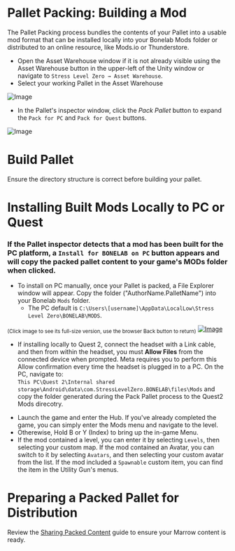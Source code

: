 # Pallet Packing: Building a Mod

The Pallet Packing process bundles the contents of your Pallet into a usable mod format that can be installed locally into your Bonelab Mods folder or distributed to an online resource, like Mods.io or Thunderstore.

- Open the Asset Warehouse window if it is not already visible using the Asset Warehouse button in the upper-left of the Unity window or navigate to `Stress Level Zero → Asset Warehouse`.
- Select your working Pallet in the Asset Warehouse

![Image](Images/BuildPallet/AssetWarehouse.png)

-  In the Pallet's inspector window, click the <i>Pack Pallet</i> button to expand the `Pack for PC` and `Pack for Quest` buttons.  

![Image](Images/BuildPallet/pack_pallet_inspector.png)

# Build Pallet

Ensure the directory structure is correct before building your pallet.

# Installing Built Mods Locally to PC or Quest

### If the Pallet inspector detects that a mod has been built for the PC platform, a `Install for BONELAB on PC` button appears and will copy the packed pallet content to your game's MODs folder when clicked.

- To install on PC manually, once your Pallet is packed, a File Explorer window will appear.  Copy the folder ("AuthorName.PalletName") into your Bonelab `Mods` folder.  
   * The PC default is `C:\Users\[username]\AppData\LocalLow\Stress Level Zero\BONELAB\MODS`.  

<sub>(Click image to see its full-size version, use the browser Back button to return)</sub>
[![Image](./Images/BuildPallet/mod_filecopy.png)](./Images/BuildPallet/mod_filecopy.png)

   * If installing locally to Quest 2, connect the headset with a Link cable, and then from within the headset, you must **Allow Files** from the connected device when prompted.  Meta requires you to perform this Allow confirmation every time the headset is plugged in to a PC.  On the PC, navigate to:  
   `This PC\Quest 2\Internal shared storage\Android\data\com.StressLevelZero.BONELAB\files\Mods` 
   and copy the folder generated during the Pack Pallet process to the Quest2 Mods direcotry.


- Launch the game and enter the Hub.  If you've already completed the game, you can simply enter the Mods menu and navigate to the level.
- Otherewise, Hold B or Y (Index) to bring up the in-game Menu.
- If the mod contained a level, you can enter it by selecting `Levels`, then selecting your custom map.
If the mod contained an Avatar, you can switch to it by selecting `Avatars`, and then selecting your custom avatar from the list.
If the mod included a `Spawnable` custom item, you can find the item in the Utility Gun's menus.

# Preparing a Packed Pallet for Distribution

Review the [Sharing Packed Content](./SharingPackedContent.md) guide to ensure your Marrow content is ready.